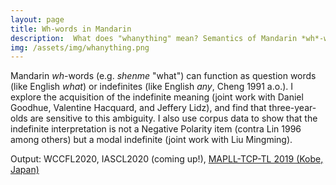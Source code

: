 ```yaml
---
layout: page
title: Wh-words in Mandarin
description:  What does "whanything" mean? Semantics of Mandarin *wh*-words and their acquisition
img: /assets/img/whanything.png
---
```

Mandarin *wh*-words (e.g. *shenme* "what") can function as question words (like English *what*) or indefinites (like English *any*, Cheng 1991 a.o.). I explore the acquisition of the indefinite meaning (joint work with Daniel Goodhue, Valentine Hacquard, and Jeffery Lidz), and find that three-year-olds are sensitive to this ambiguity. I also use corpus data to show that the indefinite interpretation is not a Negative Polarity item (contra Lin 1996 among others) but a modal indefinite (joint work with Liu Mingming).

Output: WCCFL2020, IASCL2020 (coming up!), [MAPLL-TCP-TL 2019 (Kobe, Japan)]("../assets/pdf/WHanything-TCP-2019.pdf")